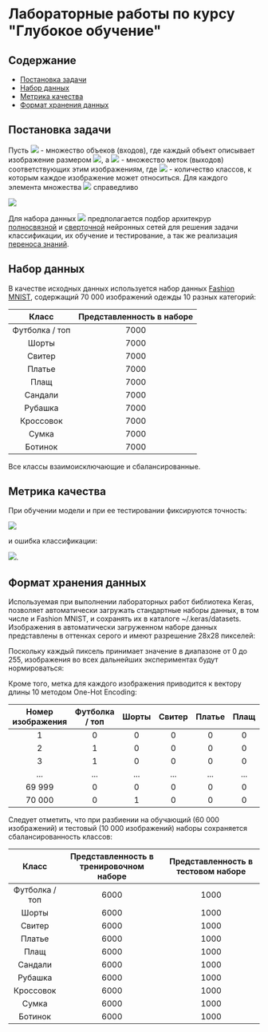 # Лабораторные работы по курсу "Глубокое обучение"
## Содержание
+ [Постановка задачи](#Task)
+ [Набор данных](#Dataset)
+ [Метрика качества](#Metric)
+ [Формат хранения данных](#Format)


## <a name="Task"></a>	Постановка задачи
Пусть <a><img src="https://latex.codecogs.com/gif.latex?\inline&space;X&space;\in&space;\mathbb{R}^{N=h*w}"></a> - множество объеков (входов), где каждый объект описывает изображение размером <a><img src="https://latex.codecogs.com/gif.latex?\inline&space;h*w"></a>, а <a><img src="https://latex.codecogs.com/gif.latex?\inline&space;Y\in&space;\mathbb{R}^{M}"></a> - множество меток (выходов) соответствующих этим изображениям, где <a><img src="https://latex.codecogs.com/gif.latex?\inline&space;M"></a> - количество классов, к которым каждое изображение может относиться. Для каждого элемента множества <a><img src="https://latex.codecogs.com/gif.latex?\inline&space;Y"></a> справедливо  

<a><img src="https://latex.codecogs.com/gif.latex?\inline&space;\forall&space;y\in&space;Y:\sum_{i=1}^{M}{y^{(i)}}&space;=&space;1"></a>

Для набора данных <a><img src="https://latex.codecogs.com/gif.latex?\inline&space;\left&space;\{&space;\left&space;(&space;x^{(i)},&space;y^{(i)}&space;\right&space;):x^{(i)}\in&space;X,&space;y^{(i)}\in&space;Y,&space;i&space;=&space;1,...,L\right&space;\}"></a> предполагается подбор архитекрур [полносвязной]() и [сверточной]() нейронных сетей для решения задачи классификации, их обучение и тестирование, а так же реализация [переноса знаний]().


## <a name="Dataset"></a>	Набор данных
В качестве исходных данных используется набор данных [Fashion MNIST](https://www.kaggle.com/zalando-research/fashionmnist), содержащий 70 000 изображений одежды 10 разных категорий:

| Класс | Представленность в наборе |
|:-----:|:-------------------------:|
|Футболка / топ | 7000 |
|         Шорты | 7000 |
|        Свитер | 7000 | 
|        Платье | 7000 |
|          Плащ | 7000 |
|       Сандали | 7000 |
|       Рубашка | 7000 |
|     Кроссовок | 7000 |
|         Сумка | 7000 | 
|       Ботинок | 7000 |

Все классы взаимоисключающие и сбалансированные.


## <a name="Metric"></a>	Метрика качества
При обучении модели и при ее тестировании фиксируются точность:

<a><img src="https://latex.codecogs.com/gif.latex?\inline&space;Accuracy&space;=&space;\frac{TP&space;&plus;&space;TN}{P&space;&plus;&space;N}"></a>

и ошибка классификации:

<a><img src="https://latex.codecogs.com/gif.latex?\inline&space;Error&space;=&space;\frac{FP&space;&plus;&space;FN}{P&space;&plus;&space;N}"></a>.


## <a name="Format"></a>	Формат хранения данных
Используемая при выполнении лабораторных работ библиотека Keras, позволяет автоматически загружать стандартные наборы данных, в том числе и Fashion MNIST, и сохранять их в каталоге ~/.keras/datasets. Изображения в автоматически загруженном наборе данных представлены в оттенках серого и имеют разрешение 28x28 пикселей:



Поскольку каждый пиксель принимает значение в диапазоне от 0 до 255, изображения во всех дальнейших экспериментах будут нормироваться:

Кроме того, метка для каждого изображения приводится к вектору длины 10 методом One-Hot Encoding:

| Номер изображения | Футболка / топ | Шорты | Свитер | Платье | Плащ | Сандали | Рубашка | Кроссовок | Сумка | Ботинок |
|:-----------------:|:--------------:|:-----:|:------:|:------:|:----:|:-------:|:-------:|:---------:|:-----:|:-------:|
|  1   |  0  |  0  |  0  |  0  |  0  |  0  |  0  |  0  |  0  |  1  |
|  2   |  1  |  0  |  0  |  0  |  0  |  0  |  0  |  0  |  0  |  0  | 
|  3   |  1  |  0  |  0  |  0  |  0  |  0  |  0  |  0  |  0  |  0  |
| ...  | ... | ... | ... | ... | ... | ... | ... | ... | ... | ... |
|69 999|  0  |  0  |  0  |  0  |  0  |  1  |  0  |  0  |  0  |  0  |
|70 000|  0  |  1  |  0  |  0  |  0  |  0  |  0  |  0  |  0  |  0  |

Следует отметить, что при разбиении на обучающий (60 000 изображений) и тестовый (10 000 изображений) наборы сохраняется сбалансированность классов:

| Класс | Представленность в тренировочном наборе | Представленность в тестовом наборе |
|:-----:|:---------------------------------------:|:----------------------------------:|
|  Футболка / топ | 6000 | 1000 |
|           Шорты | 6000 | 1000 |
|          Свитер | 6000 | 1000 |
|          Платье | 6000 | 1000 |
|            Плащ | 6000 | 1000 |
|         Сандали | 6000 | 1000 |
|         Рубашка | 6000 | 1000 |
|       Кроссовок | 6000 | 1000 |
|           Сумка | 6000 | 1000 |
|         Ботинок | 6000 | 1000 |
